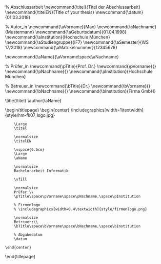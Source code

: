 <!--
  Zentrale Variablen:
  Workaround bzw. Rückgriff auf LaTex-Befehle, um zentrale Werte immer wieder verwenden zu können.
-->
% Abschlussarbeit
\newcommand{\titel}{Titel der Abschlussarbeit}
\newcommand{\titelEN}{Title of your thesis}
\newcommand{\datum}{01.03.2018}

% Autor_in
\newcommand{\aVorname}{Max}
\newcommand{\aNachname}{Mustermann}
\newcommand{\aGeburtsdatum}{01.04.1998}
\newcommand{\aInstitution}{Hochschule München}
\newcommand{\aStudiengruppe}{IF7}
\newcommand{\aSemester}{WS 17/2018}
\newcommand{\aMatrikelnummer}{12345678}


\newcommand{\aName}{\aVorname\space\aNachname}

% Prüfer_in
\newcommand{\pTitle}{Prof. Dr.}
\newcommand{\pVorname}{}
\newcommand{\pNachname}{}
\newcommand{\pInstitution}{Hochschule München}

% Betreuer_in
\newcommand{\bTitle}{Dr.}
\newcommand{\bVorname}{}
\newcommand{\bNachname}{}
\newcommand{\bInstitution}{Firma GmbH}

\title{\titel}
\author{\aName}

<!--
  Titelseite
-->

\begin{titlepage}
    \begin{center}
        \includegraphics[width=1\textwidth]{style/hm-fk07_logo.jpg}

        \Large
        \titel
        
        \normalsize
        \titelEN

        \vspace{0.5cm}
        \Large
        \aName

        \normalsize
        Bachelorarbeit Informatik

        \vfill

        \normalsize
        Prüfer:\\
        \pTitle\space\pVorname\space\pNachname,\space\pInstitution

        % Firmenlogo
        % \includegraphics[width=0.4\textwidth]{style/firmenlogo.png}

        \normalsize
        Betreuer:\\
        \bTitle\space\bVorname\space\bNachname,\space\bInstitution

        % Abgabedatum
        \datum

    \end{center}
\end{titlepage}
